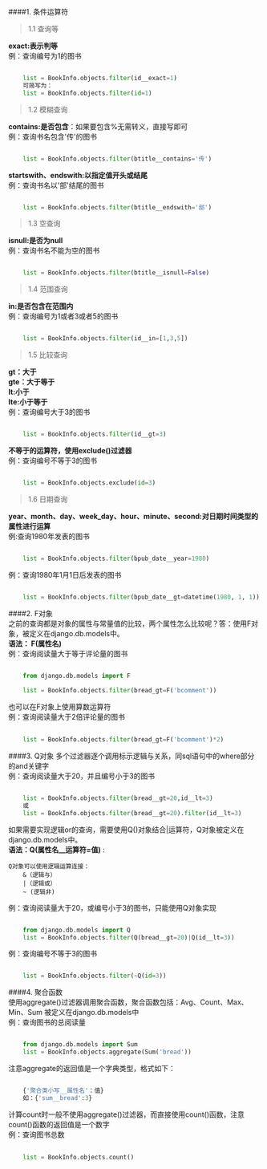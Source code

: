 ####1. 条件运算符 
>1.1 查询等

**exact:表示判等**  
例：查询编号为1的图书  

```python

	list = BookInfo.objects.filter(id__exact=1)
	可简写为：
	list = BookInfo.objects.filter(id=1)
```    

>1.2 模糊查询   

**contains:是否包含**：如果要包含%无需转义，直接写即可   
例：查询书名包含'传'的图书  

```python

	list = BookInfo.objects.filter(btitle__contains='传')
``` 

**startswith、endswith:以指定值开头或结尾**  
例：查询书名以'部'结尾的图书 

```python

	list = BookInfo.objects.filter(btitle__endswith='部')
```

>1.3 空查询  

**isnull:是否为null**   
例：查询书名不能为空的图书  

```python

	list = BookInfo.objects.filter(btitle__isnull=False)
```          

>1.4 范围查询  
 
**in:是否包含在范围内**   
例：查询编号为1或者3或者5的图书   
 
```python

	list = BookInfo.objects.filter(id__in=[1,3,5])
```    

>1.5 比较查询
 
**gt：大于  
gte：大于等于  
lt:小于  
lte:小于等于**  
例：查询编号大于3的图书   

```python

	list = BookInfo.objects.filter(id__gt=3)
```   

**不等于的运算符，使用exclude()过滤器**  
例：查询编号不等于3的图书  

```python

	list = BookInfo.objects.exclude(id=3)
```    

>1.6 日期查询   

**year、month、day、week_day、hour、minute、second:对日期时间类型的属性进行运算**   
例:查询1980年发表的图书  

```python

	list = BookInfo.objects.filter(bpub_date__year=1980)
```   
例：查询1980年1月1日后发表的图书  

```python 

	list = BookInfo.objects.filter(bpub_date__gt=datetime(1980, 1, 1))
```  

####2. F对象  
之前的查询都是对象的属性与常量值的比较，两个属性怎么比较呢？答：使用F对象，被定义在django.db.models中。   
**语法： F(属性名)**   
例：查询阅读量大于等于评论量的图书  
  
```python

	from django.db.models import F
	
	list = BookInfo.objects.filter(bread_gt=F('bcomment'))
```  
也可以在F对象上使用算数运算符  
例：查询阅读量大于2倍评论量的图书
 
```python 
	
	list = BookInfo.objects.filter(bread_gt=F('bcomment')*2)
``` 

####3. Q对象 
多个过滤器逐个调用标示逻辑与关系，同sql语句中的where部分的and关键字  
例：查询阅读量大于20，并且编号小于3的图书   

```python

	list = BookInfo.objects.filter(bread__gt=20,id__lt=3) 
	或 
	list = BookInfo.objects.filter(bread__gt=20).filter(id__lt=3)
```    

如果需要实现逻辑or的查询，需要使用Q()对象结合|运算符，Q对象被定义在django.db.models中。  
**语法：Q(属性名__运算符=值)** :   

	Q对象可以使用逻辑运算连接：  
		&（逻辑与）   
		|（逻辑或）  
		~ (逻辑非)     

例：查询阅读量大于20，或编号小于3的图书，只能使用Q对象实现
 
```python

	from django.db.models import Q
	list = BookInfo.objects.filter(Q(bread__gt=20)|Q(id__lt=3))
```  
例：查询编号不等于3的图书
  
```python

	list = BookInfo.objects.filter(~Q(id=3))
```  

####4. 聚合函数  
使用aggregate()过滤器调用聚合函数，聚合函数包括：Avg、Count、Max、Min、Sum 被定义在django.db.models中  
例：查询图书的总阅读量

```python

	from django.db.models import Sum 
	list = BookInfo.objects.aggregate(Sum('bread'))
```   
注意aggregate的返回值是一个字典类型，格式如下： 

```python

	{'聚合类小写__属性名'：值}   
	如：{'sum__bread':3}
```   
 
计算count时一般不使用aggregate()过滤器，而直接使用count()函数，注意count()函数的返回值是一个数字     
例：查询图书总数  
 
```python
	
	list = BookInfo.objects.count()
```  
